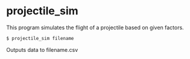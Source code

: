 # projectile_sim
This program simulates the flight of a projectile based on given factors.

```bash
$ projectile_sim filename
```

Outputs data to filename.csv

